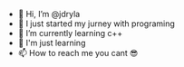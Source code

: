 - 👋 Hi, I’m @jdryla
- 👀 I just started my jurney with programing
- 🌱 I’m currently learning c++
- 💞️ I'm just learning
- 📫 How to reach me you cant 😎

<!---
jdryla/jdryla is a ✨ special ✨ repository because its `README.md` (this file) appears on your GitHub profile.
You can click the Preview link to take a look at your changes.
--->
